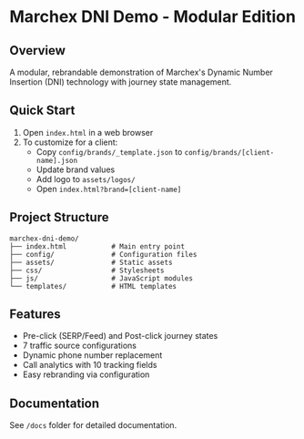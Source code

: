 # Marchex DNI Demo - Modular Edition

## Overview
A modular, rebrandable demonstration of Marchex's Dynamic Number Insertion (DNI) technology with journey state management.

## Quick Start
1. Open `index.html` in a web browser
2. To customize for a client: 
   - Copy `config/brands/_template.json` to `config/brands/[client-name].json`
   - Update brand values
   - Add logo to `assets/logos/`
   - Open `index.html?brand=[client-name]`

## Project Structure
```
marchex-dni-demo/
├── index.html           # Main entry point
├── config/              # Configuration files
├── assets/              # Static assets
├── css/                 # Stylesheets
├── js/                  # JavaScript modules
└── templates/           # HTML templates
```

## Features
- Pre-click (SERP/Feed) and Post-click journey states
- 7 traffic source configurations
- Dynamic phone number replacement
- Call analytics with 10 tracking fields
- Easy rebranding via configuration

## Documentation
See `/docs` folder for detailed documentation.
